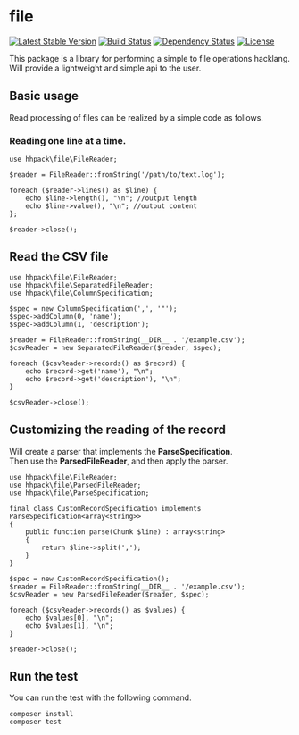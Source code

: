 file
======================================================

[![Latest Stable Version](https://poser.pugx.org/hhpack/file/v/stable)](https://packagist.org/packages/hhpack/file)
[![Build Status](https://travis-ci.org/hhpack/file.svg?branch=master)](https://travis-ci.org/hhpack/file)
[![Dependency Status](https://www.versioneye.com/user/projects/56239db636d0ab0016000be8/badge.svg?style=flat)](https://www.versioneye.com/user/projects/56239db636d0ab0016000be8)
[![License](https://poser.pugx.org/hhpack/file/license)](https://packagist.org/packages/hhpack/file)

This package is a library for performing a simple to file operations hacklang.  
Will provide a lightweight and simple api to the user.


Basic usage
------------------------------------------------------

Read processing of files can be realized by a simple code as follows.

### Reading one line at a time.

```hack
use hhpack\file\FileReader;

$reader = FileReader::fromString('/path/to/text.log');

foreach ($reader->lines() as $line) {
	echo $line->length(), "\n"; //output length
	echo $line->value(), "\n"; //output content
};

$reader->close();
```

Read the CSV file
------------------------------------------------------

```hack
use hhpack\file\FileReader;
use hhpack\file\SeparatedFileReader;
use hhpack\file\ColumnSpecification;

$spec = new ColumnSpecification(',', '"');
$spec->addColumn(0, 'name');
$spec->addColumn(1, 'description');

$reader = FileReader::fromString(__DIR__ . '/example.csv');
$csvReader = new SeparatedFileReader($reader, $spec);

foreach ($csvReader->records() as $record) {
    echo $record->get('name'), "\n";
    echo $record->get('description'), "\n";
}

$csvReader->close();
```

Customizing the reading of the record
------------------------------------------------------

Will create a parser that implements the **ParseSpecification**.  
Then use the **ParsedFileReader**, and then apply the parser.

```hack
use hhpack\file\FileReader;
use hhpack\file\ParsedFileReader;
use hhpack\file\ParseSpecification;

final class CustomRecordSpecification implements ParseSpecification<array<string>>
{
    public function parse(Chunk $line) : array<string>
    {
        return $line->split(',');
    }
}

$spec = new CustomRecordSpecification();
$reader = FileReader::fromString(__DIR__ . '/example.csv');
$csvReader = new ParsedFileReader($reader, $spec);

foreach ($csvReader->records() as $values) {
    echo $values[0], "\n";
    echo $values[1], "\n";
}

$reader->close();
```

Run the test
------------------------------------------------

You can run the test with the following command.

	composer install
	composer test
